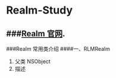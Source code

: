 # Realm-Study
###[Realm 官网](https://realm.io/cn/).
----------
###Realm 常用类介绍
####一、RLMRealm
 1. 父类 NSObject
 2. 描述
